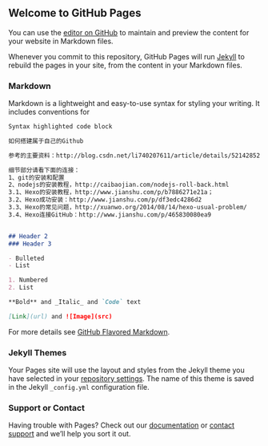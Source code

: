 ## Welcome to GitHub Pages

You can use the [editor on GitHub](https://github.com/WYLeed/WYLeed2015/edit/master/index.md) to maintain and preview the content for your website in Markdown files.

Whenever you commit to this repository, GitHub Pages will run [Jekyll](https://jekyllrb.com/) to rebuild the pages in your site, from the content in your Markdown files.

### Markdown

Markdown is a lightweight and easy-to-use syntax for styling your writing. It includes conventions for

```markdown
Syntax highlighted code block

如何搭建属于自己的Github

参考的主要资料：http://blog.csdn.net/li740207611/article/details/52142852

细节部分请看下面的连接：
1、git的安装和配置
2、nodejs的安装教程，http://caibaojian.com/nodejs-roll-back.html
3.1、Hexo的安装教程，http://www.jianshu.com/p/b7886271e21a；
3.2、Hexo成功安装：http://www.jianshu.com/p/df3edc4286d2
3.3、Hexo的常见问题，http://xuanwo.org/2014/08/14/hexo-usual-problem/
3.4、Hexo连接GitHub：http://www.jianshu.com/p/465830080ea9


## Header 2
### Header 3

- Bulleted
- List

1. Numbered
2. List

**Bold** and _Italic_ and `Code` text

[Link](url) and ![Image](src)
```

For more details see [GitHub Flavored Markdown](https://guides.github.com/features/mastering-markdown/).

### Jekyll Themes

Your Pages site will use the layout and styles from the Jekyll theme you have selected in your [repository settings](https://github.com/WYLeed/WYLeed2015/settings). The name of this theme is saved in the Jekyll `_config.yml` configuration file.

### Support or Contact

Having trouble with Pages? Check out our [documentation](https://help.github.com/categories/github-pages-basics/) or [contact support](https://github.com/contact) and we’ll help you sort it out.
